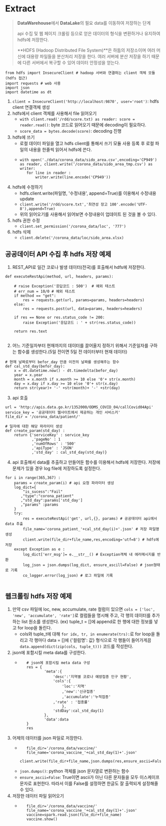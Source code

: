 # Extract
> **DataWarehouse**에서 **DataLake**의 필요 data를 이동하여 저장하는 단계
>
> api 수집 및 웹 페이지 크롤링 등으로 얻은 데이터의 형식을 변환하거나 유지하여 hdfs에 저장한다.
>
> **HDFS (Hadoop Distributed File System)**은 하둡의 저장소이며 여러 머신에 대용량 파일들을 분산처리 저장을 한다. 여러 서버에 분산 저장을 하기 때문에 다른 서버에서 복구할 수 있어 데이터 안정성을 얻는다.

```
from hdfs import InsecureClient # hadoop 서버와 연결하는 client 객체 모듈(hdfs 접근)
import requests # web 사용
import json
import datetime as dt
```

1. `client = InsecureClient('http://localhost:9870', user='root')`: hdfs client 연결객체 생성
2. hdfs에서 client 객체를 사용해서 file 읽어오기
   - `with client.read('/rdd/score.txt) as reader: score = reader.read()`: byte 코드로 읽어오기 때문에 decoding이 필요하다.
   - `score_data = bytes.decode(score)`: decoding 진행
3. hdfs에 쓰기
   - 로컬 데이터 파일을 열고 hdfs client를 통해서 쓰기 모듈 사용 등록 후 로컬 파일의 내용을 한줄씩 읽어서 hdfs에 쓴다.
   - ```
     with open('./data/corona_data/sido_area.csv',encoding='CP949') as reader, client.write('/corona_data/sido_area_tmp.csv') as writer:
        for line in reader :
            writer.write(line.encode('CP949'))
     ```
4. hdfs에 수정하기
   - hdfs.client.write(파일명, '수정내용', append=True)를 이용해서 수정내용 update
   - `client.write('/rdd/score.txt','최연성 장고 100'.encode('UTF-8'),append=True)`
   - 위의 읽어오기를 사용해서 읽어보면 수정내용이 업데이트 된 것을 볼 수 있다.
5. hdfs 권한 수정
   - `client.set_permission('/corona_data/loc', '777')`
6. hdfs 삭제
   - `client.delete('/corona_data/loc/sido_area.xlsx)`

## 공공데이터 API 수집 후 hdfs 저장 예제
1. REST_API로 일간 코로나 발생 데이터(전국)를 호출해서 hdfs에 저장한다.
```
def executeRestApi(method, url, headers, params):  
    
    # raise Exception('응답코드 : 500')  # 예외 테스트
    # err_num = 10/0 # 예외 테스트
    if method == "get":
        res = requests.get(url, params=params, headers=headers)
    else:
        res = requests.post(url, data=params, headers=headers)

    if res == None or res.status_code != 200:
        raise Exception('응답코드 : ' + str(res.status_code))
       
    return res.text


```
2. 어느 기준일자부터 현재까지의 데이터를 끌어올지 정하기 위해서 기준일자를 구하는 함수를 생성한다.(5일 전이면 5일 전 데이터부터 현재 데이터)
```
# 현재 날짜로부터 befor_day 만큼 이전의 날짜를 생성해주는 함수
def cal_std_day(befor_day):   
    x = dt.datetime.now() - dt.timedelta(befor_day)
    year = x.year
    month = x.month if x.month >= 10 else '0'+ str(x.month)
    day = x.day if x.day >= 10 else '0'+ str(x.day)  
    return str(year)+ '-' +str(month)+ '-' +str(day)
```
3. api 호출
```
url = 'http://apis.data.go.kr/1352000/ODMS_COVID_04/callCovid04Api'
service_key = '공공데이터 웹사이트에서 제공하는 개인 서비스키'
file_dir = '/corona_data/patient/'

# 일자에 대한 해당 파라미터 생성
def create_param(std_day) : 
    return {'serviceKey' : service_key
            ,'pageNo' : 1
            ,'numOfRows' : '500'
            ,'apiType' : 'JSON'
            ,'std_day' : cal_std_day(std_day)}
```
4. api 호출해서 data를 추출하고 만들어둔 함수를 이용해서 hdfs에 저장한다. 저장에 문제가 있을 경우 log file에 저장하도록 설정한다.
```
for i in range(365,367) :
    params = create_param(i) # api 요청 파라미터 생성
    log_dict={
        "is_sucess":"Fail"
       ,"type":"corona_patient"
       ,"std_day":params['std_day']
       ,"params" :params
    }
    try:
        res = executeRestApi('get', url,{}, params) # 공공데이터 api에서 data 추출
        file_name='corona_patient_'+cal_std_day(i)+'.json' # 저장 파일명 생성
        client.write(file_dir+file_name,res,encoding='utf=8') # hdfs에 저장
    except Exception as e :
        log_dict['err_msg']= e.__str__() # Exception객체 내 에러메시지를 반환
        log_json = json.dumps(log_dict, ensure_ascill=False) # json형태로 기록
        co_logger.error(log_json) # 로그 파일에 기록
        
```

## 웹크롤링 hdfs 저장 예제
1. 만약 csv 파일에 loc, new, accumulate, rate 컬럼이 있으면 `cols = ['loc', 'new', 'accumulate', 'rate']`로 컬럼들을 명시해 주고, 각 행의 데이터를 추가하는 list 원소를 생성한다. (ex) tuple_t = []에 append로 한 행에 대한 정보를 넣고 for loop을 돌린다.
   - cols와 tuple_t에 대해 `for idx, tr, in enumerate(trs):`로 for loop을 돌리고 각 행마다 data = []에 {'컬럼명': 값} 형식으로 각 행들이 들어가게끔 `data.append(dict(zip(cols, tuple_t)))` 코드를 작성한다.
2. json에 포함시킬 meta data를 구성한다.
   - ```
        # json에 포함시킬 meta data 구성
        res = {
                'meta':{
                    'desc':'지역별 코로나 예방접종 인구 현황',
                    'cols':{
                        'loc':'지역'
                        ,'new':'신규접종'
                        ,'accumulate':'누적접종' 
                    ,'rate' : '접종률'
                        },
                    'stdDay':cal_std_day(1)
                },
                'data':data
        }
        res
     ```
3. 어제의 데이터를 json 파일로 저장한다.
   - ```
        file_dir='/corona_data/vaccine/'
        file_name='corona_vaccine_'+cal_std_day(1)+'.json'
        client.write(file_dir+file_name,json.dumps(res,ensure_ascii=False),encoding='utf=8')
     ```
    - `json.dumps()`: python 객체를 json 문자열로 변환하는 함수
    - `ensure_ascii=False`: True이면 ascii가 아닌 다른 문자들을 모두 이스케이프 문자로 표현한다. 따라서 이를 False를 설정하면 한글도 잘 출력되게 설정해줄 수 있다.
4. 저장한 데이터 파일 읽어오기
   - ```
        file_dir='/corona_data/vaccine/'
        file_name='corona_vaccine_'+cal_std_day(1)+'.json'
        vaccine=spark.read.json(file_dir+file_name)
        vaccine.show()
     ```